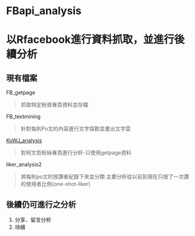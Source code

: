 # FBapi_analysis
# 以Rfacebook進行資料抓取，並進行後續分析

## 現有檔案
FB_getpage
> 抓取特定粉資專頁資料並存檔

FB_textmining
> 針對每則Po文的內容進行文字探勘並畫出文字雲

[KoWJ_analysis](https://github.com/tan800630/FBapi_analysis/blob/master/KoWJ_analysis.md)
> 對柯文哲粉絲專頁進行分析-只使用getpage資料

liker_analysis2
> 將每則po文的按讚者紀錄下來並分類
> 主要分析從以前到現在只按了一次讚的使用者比例(one-shot-liker)


## 後續仍可進行之分析
1. 分享、留言分析
2. 待續
